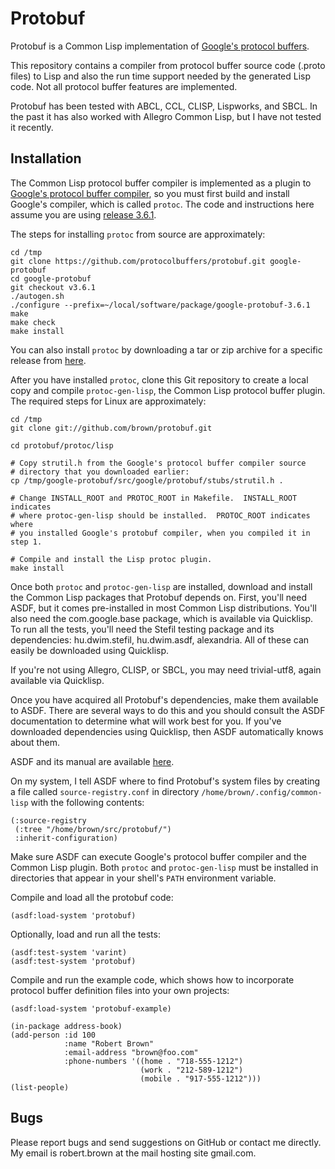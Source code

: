 # Protobuf

Protobuf is a Common Lisp implementation of [Google's protocol
buffers](https://developers.google.com/protocol-buffers).

This repository contains a compiler from protocol buffer source code (.proto
files) to Lisp and also the run time support needed by the generated Lisp code.
Not all protocol buffer features are implemented.

Protobuf has been tested with ABCL, CCL, CLISP, Lispworks, and SBCL.  In the
past it has also worked with Allegro Common Lisp, but I have not tested it
recently.

## Installation

The Common Lisp protocol buffer compiler is implemented as a plugin to
[Google's protocol buffer
compiler](https://github.com/protocolbuffers/protobuf), so you must first build
and install Google's compiler, which is called `protoc`.  The code and
instructions here assume you are using [release
3.6.1](https://github.com/protocolbuffers/protobuf/releases/tag/v3.6.1).

The steps for installing `protoc` from source are approximately:

```
cd /tmp
git clone https://github.com/protocolbuffers/protobuf.git google-protobuf
cd google-protobuf
git checkout v3.6.1
./autogen.sh
./configure --prefix=~/local/software/package/google-protobuf-3.6.1
make
make check
make install
```

You can also install `protoc` by downloading a tar or zip archive for a
specific release from
[here](https://github.com/protocolbuffers/protobuf/releases).

After you have installed `protoc`, clone this Git repository to create a local
copy and compile `protoc-gen-lisp`, the Common Lisp protocol buffer plugin.
The required steps for Linux are approximately:

```
cd /tmp
git clone git://github.com/brown/protobuf.git

cd protobuf/protoc/lisp

# Copy strutil.h from the Google's protocol buffer compiler source
# directory that you downloaded earlier:
cp /tmp/google-protobuf/src/google/protobuf/stubs/strutil.h .

# Change INSTALL_ROOT and PROTOC_ROOT in Makefile.  INSTALL_ROOT indicates
# where protoc-gen-lisp should be installed.  PROTOC_ROOT indicates where
# you installed Google's protobuf compiler, when you compiled it in step 1.

# Compile and install the Lisp protoc plugin.
make install
```

Once both `protoc` and `protoc-gen-lisp` are installed, download and install
the Common Lisp packages that Protobuf depends on.  First, you'll need ASDF,
but it comes pre-installed in most Common Lisp distributions.  You'll also need
the com.google.base package, which is available via Quicklisp.  To run all the
tests, you'll need the Stefil testing package and its dependencies:
hu.dwim.stefil, hu.dwim.asdf, alexandria.  All of these can easily be
downloaded using Quicklisp.

If you're not using Allegro, CLISP, or SBCL, you may need trivial-utf8, again
available via Quicklisp.

Once you have acquired all Protobuf's dependencies, make them available to
ASDF.  There are several ways to do this and you should consult the ASDF
documentation to determine what will work best for you.  If you've downloaded
dependencies using Quicklisp, then ASDF automatically knows about them.

ASDF and its manual are available [here](http://common-lisp.net/project/asdf).

On my system, I tell ASDF where to find Protobuf's system files by creating a
file called `source-registry.conf` in directory
`/home/brown/.config/common-lisp` with the following contents:

```
(:source-registry
 (:tree "/home/brown/src/protobuf/")
 :inherit-configuration)
```

Make sure ASDF can execute Google's protocol buffer compiler and the Common
Lisp plugin.  Both `protoc` and `protoc-gen-lisp` must be installed in
directories that appear in your shell's `PATH` environment variable.

Compile and load all the protobuf code:

```
(asdf:load-system 'protobuf)
```

Optionally, load and run all the tests:

```
(asdf:test-system 'varint)
(asdf:test-system 'protobuf)
```

Compile and run the example code, which shows how to incorporate protocol
buffer definition files into your own projects:

```
(asdf:load-system 'protobuf-example)

(in-package address-book)
(add-person :id 100
            :name "Robert Brown"
            :email-address "brown@foo.com"
            :phone-numbers '((home . "718-555-1212")
                             (work . "212-589-1212")
                             (mobile . "917-555-1212")))
(list-people)
```

## Bugs

Please report bugs and send suggestions on GitHub or contact me directly.  My
email is robert.brown at the mail hosting site gmail.com.
